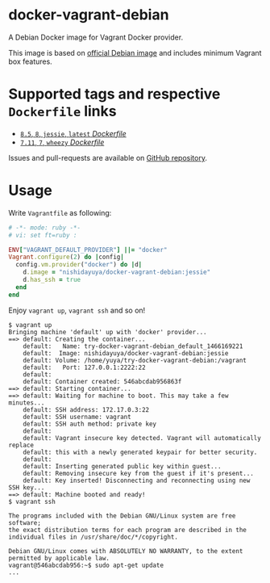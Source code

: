 # docker-vagrant-debian

A Debian Docker image for Vagrant Docker provider.

This image is based on [official Debian image](https://hub.docker.com/_/debian/) and includes minimum Vagrant box features.

# Supported tags and respective `Dockerfile` links

* [`8.5`, `8`, `jessie`, `latest` *Dockerfile*](https://github.com/nishidayuya/docker-vagrant-debian/blob/8-jessie/Dockerfile)
* [`7.11`, `7`, `wheezy` *Dockerfile*](https://github.com/nishidayuya/docker-vagrant-debian/blob/7-wheezy/Dockerfile)

Issues and pull-requests are available on [GitHub repository](https://github.com/nishidayuya/docker-vagrant-debian/).

# Usage

Write `Vagrantfile` as following:

```ruby
# -*- mode: ruby -*-
# vi: set ft=ruby :

ENV["VAGRANT_DEFAULT_PROVIDER"] ||= "docker"
Vagrant.configure(2) do |config|
  config.vm.provider("docker") do |d|
    d.image = "nishidayuya/docker-vagrant-debian:jessie"
    d.has_ssh = true
  end
end
```

Enjoy `vagrant up`, `vagrant ssh` and so on!

```
$ vagrant up
Bringing machine 'default' up with 'docker' provider...
==> default: Creating the container...
    default:   Name: try-docker-vagrant-debian_default_1466169221
    default:  Image: nishidayuya/docker-vagrant-debian:jessie
    default: Volume: /home/yuya/try-docker-vagrant-debian:/vagrant
    default:   Port: 127.0.0.1:2222:22
    default:
    default: Container created: 546abcdab956863f
==> default: Starting container...
==> default: Waiting for machine to boot. This may take a few minutes...
    default: SSH address: 172.17.0.3:22
    default: SSH username: vagrant
    default: SSH auth method: private key
    default:
    default: Vagrant insecure key detected. Vagrant will automatically replace
    default: this with a newly generated keypair for better security.
    default:
    default: Inserting generated public key within guest...
    default: Removing insecure key from the guest if it's present...
    default: Key inserted! Disconnecting and reconnecting using new SSH key...
==> default: Machine booted and ready!
$ vagrant ssh

The programs included with the Debian GNU/Linux system are free software;
the exact distribution terms for each program are described in the
individual files in /usr/share/doc/*/copyright.

Debian GNU/Linux comes with ABSOLUTELY NO WARRANTY, to the extent
permitted by applicable law.
vagrant@546abcdab956:~$ sudo apt-get update
...
```
